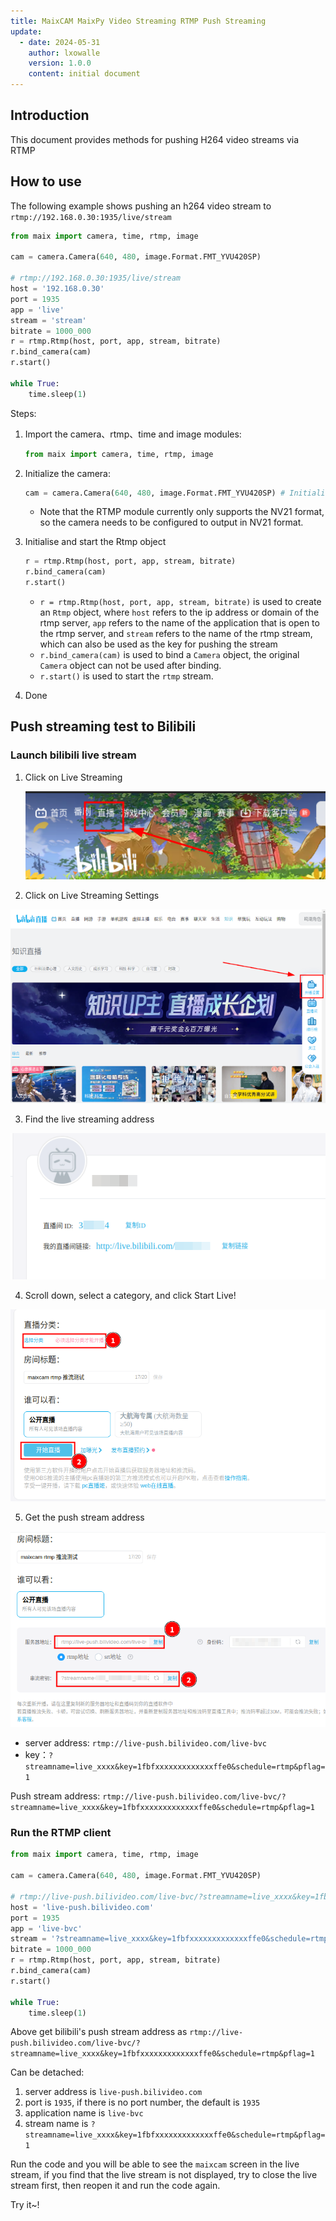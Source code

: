 ```yaml
---
title: MaixCAM MaixPy Video Streaming RTMP Push Streaming
update:
  - date: 2024-05-31
    author: lxowalle
    version: 1.0.0
    content: initial document
---
```


## Introduction

This document provides methods for pushing H264 video streams via RTMP

## How to use

The following example shows pushing an h264 video stream to `rtmp://192.168.0.30:1935/live/stream`

```python
from maix import camera, time, rtmp, image

cam = camera.Camera(640, 480, image.Format.FMT_YVU420SP)

# rtmp://192.168.0.30:1935/live/stream
host = '192.168.0.30'
port = 1935
app = 'live'
stream = 'stream'
bitrate = 1000_000
r = rtmp.Rtmp(host, port, app, stream, bitrate)
r.bind_camera(cam)
r.start()

while True:
    time.sleep(1)
```

Steps:

1. Import the camera、rtmp、time and image modules:

   ```python
   from maix import camera, time, rtmp, image
   ```

2. Initialize the camera:

   ```python
   cam = camera.Camera(640, 480, image.Format.FMT_YVU420SP) # Initialise camera, output resolution 640x480 NV21 format
   ```

   - Note that the RTMP module currently only supports the NV21 format, so the camera needs to be configured to output in NV21 format.


3. Initialise and start the Rtmp object

   ```python
   r = rtmp.Rtmp(host, port, app, stream, bitrate)
   r.bind_camera(cam)
   r.start()
   ```

   - `r = rtmp.Rtmp(host, port, app, stream, bitrate)` is used to create an `Rtmp` object, where `host` refers to the ip address or domain of the rtmp server, `app` refers to the name of the application that is open to the rtmp server, and `stream` refers to the name of the rtmp stream, which can also be used as the key for pushing the stream
   - `r.bind_camera(cam)` is used to bind a `Camera` object, the original `Camera` object can not be used after binding.
   - `r.start()` is used to start the `rtmp` stream.

4. Done

## Push streaming test to Bilibili

### Launch bilibili live stream

1. Click on Live Streaming

   ![](../../../static/image/bilibili_click_live.png)


2. Click on Live Streaming Settings

![](../../../static/image/bilibili_click_live_setting.png)

3. Find the live streaming address

![](../../../static/image/bilibili_check_live_link.png)

4. Scroll down, select a category, and click Start Live!

![](../../../static/image/bilibili_live_start.png)

5. Get the push stream address

![](../../../static/image/bilibili_check_rtmp_url.png)

- server address: `rtmp://live-push.bilivideo.com/live-bvc`
- key：`?streamname=live_xxxx&key=1fbfxxxxxxxxxxxxxffe0&schedule=rtmp&pflag=1`

Push stream address: `rtmp://live-push.bilivideo.com/live-bvc/?streamname=live_xxxx&key=1fbfxxxxxxxxxxxxxffe0&schedule=rtmp&pflag=1`



### Run the RTMP client

```python
from maix import camera, time, rtmp, image

cam = camera.Camera(640, 480, image.Format.FMT_YVU420SP)

# rtmp://live-push.bilivideo.com/live-bvc/?streamname=live_xxxx&key=1fbfxxxxxxxxxxxxxffe0&schedule=rtmp&pflag=1
host = 'live-push.bilivideo.com'
port = 1935
app = 'live-bvc'
stream = '?streamname=live_xxxx&key=1fbfxxxxxxxxxxxxxffe0&schedule=rtmp&pflag=1'
bitrate = 1000_000
r = rtmp.Rtmp(host, port, app, stream, bitrate)
r.bind_camera(cam)
r.start()

while True:
    time.sleep(1)
```

Above get bilibili's push stream address as `rtmp://live-push.bilivideo.com/live-bvc/?streamname=live_xxxx&key=1fbfxxxxxxxxxxxxxffe0&schedule=rtmp&pflag=1`

Can be detached:

1. server address is `live-push.bilivideo.com`
2. port is `1935`, if there is no port number, the default is `1935`
3. application name is `live-bvc`
4. stream name is `?streamname=live_xxxx&key=1fbfxxxxxxxxxxxxxffe0&schedule=rtmp&pflag=1`

Run the code and you will be able to see the `maixcam` screen in the live stream, if you find that the live stream is not displayed, try to close the live stream first, then reopen it and run the code again.

Try it~!